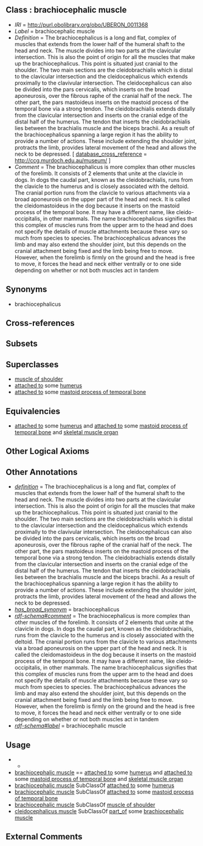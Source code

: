 
## Class : brachiocephalic muscle

 * *IRI* = http://purl.obolibrary.org/obo/UBERON_0011368
 * *Label* = brachiocephalic muscle
 * *Definition* = The brachiocephalicus is a long and flat, complex of muscles that extends from the lower half of the humeral shaft to the head and neck. The muscle divides into two parts at the clavicular intersection. This is also the point of origin for all the muscles that make up the brachiocephalicus. This point is situated just cranial to the shoulder. The two main sections are the cleidobrachialis which is distal to the clavicular intersection and the cleidocephalicus which extends proximally to the clavivular intersection. The cleidocephalicus can also be divided into the pars cervicalis, which inserts on the broad aponeurosis, over the fibrous raphe of the cranial half of the neck. The other part, the pars mastoideus inserts on the mastoid process of the temporal bone via a strong tendon. The cleidobrachialis extends distally from the clavicular intersection and inserts on the cranial edge of the distal half of the humerus. The tendon that inserts the cleidobrachialis lies between the brachialis muscle and the biceps brachii. As a result of the brachiocephalicus spanning a large region it has the ability to provide a number of actions. These include extending the shoulder joint, protracts the limb, provides lateral movement of the head and allows the neck to be depressed. [ [database_cross_reference](../../ef/oboInOwl#hasDbXref.md) = http://ccg.murdoch.edu.au/museum/ ]
 * *Comment* = The brachiocephalicus is more complex than other muscles of the forelimb. It consists of 2 elements that unite at the clavicle in dogs. In dogs the caudal part, known as the cleidobrachialis, runs from the clavicle to the humerus and is closely associated with the deltoid. The cranial portion runs from the clavicle to various attachments via a broad aponeurosis on the upper part of the head and neck. It is called the cleidomastoideus in the dog because it inserts on the mastoid process of the temporal bone. It may have a different name, like cleido-occipitalis, in other mammals. The name brachiocephalicus signifies that this complex of muscles runs from the upper arm to the head and does not specify the details of muscle attachments because these vary so much from species to species. The brachiocephalicus advances the limb and may also extend the shoulder joint, but this depends on the cranial attachment being fixed and the limb being free to move. However, when the forelimb is firmly on the ground and the head is free to move, it forces the head and neck either ventrally or to one side depending on whether or not both muscles act in tandem

## Synonyms

 * brachiocephalicus

## Cross-references


## Subsets


## Superclasses

 * [muscle of shoulder](../../UBERON/82/UBERON_0001482.md)
 * [attached to](../../RO/71/RO_0002371.md) some [humerus](../../UBERON/76/UBERON_0000976.md)
 * [attached to](../../RO/71/RO_0002371.md) some [mastoid process of temporal bone](../../UBERON/20/UBERON_0011220.md)

## Equivalencies

 * [attached to](../../RO/71/RO_0002371.md) some [humerus](../../UBERON/76/UBERON_0000976.md) and [attached to](../../RO/71/RO_0002371.md) some [mastoid process of temporal bone](../../UBERON/20/UBERON_0011220.md) and [skeletal muscle organ](../../UBERON/92/UBERON_0014892.md)

## Other Logical Axioms


## Other Annotations

 * *[definition](../../IAO/15/IAO_0000115.md)* = The brachiocephalicus is a long and flat, complex of muscles that extends from the lower half of the humeral shaft to the head and neck. The muscle divides into two parts at the clavicular intersection. This is also the point of origin for all the muscles that make up the brachiocephalicus. This point is situated just cranial to the shoulder. The two main sections are the cleidobrachialis which is distal to the clavicular intersection and the cleidocephalicus which extends proximally to the clavivular intersection. The cleidocephalicus can also be divided into the pars cervicalis, which inserts on the broad aponeurosis, over the fibrous raphe of the cranial half of the neck. The other part, the pars mastoideus inserts on the mastoid process of the temporal bone via a strong tendon. The cleidobrachialis extends distally from the clavicular intersection and inserts on the cranial edge of the distal half of the humerus. The tendon that inserts the cleidobrachialis lies between the brachialis muscle and the biceps brachii. As a result of the brachiocephalicus spanning a large region it has the ability to provide a number of actions. These include extending the shoulder joint, protracts the limb, provides lateral movement of the head and allows the neck to be depressed.
 * *[has_broad_synonym](../../ym/oboInOwl#hasBroadSynonym.md)* = brachiocephalicus
 * *[rdf-schema#comment](../../nt/rdf-schema#comment.md)* = The brachiocephalicus is more complex than other muscles of the forelimb. It consists of 2 elements that unite at the clavicle in dogs. In dogs the caudal part, known as the cleidobrachialis, runs from the clavicle to the humerus and is closely associated with the deltoid. The cranial portion runs from the clavicle to various attachments via a broad aponeurosis on the upper part of the head and neck. It is called the cleidomastoideus in the dog because it inserts on the mastoid process of the temporal bone. It may have a different name, like cleido-occipitalis, in other mammals. The name brachiocephalicus signifies that this complex of muscles runs from the upper arm to the head and does not specify the details of muscle attachments because these vary so much from species to species. The brachiocephalicus advances the limb and may also extend the shoulder joint, but this depends on the cranial attachment being fixed and the limb being free to move. However, when the forelimb is firmly on the ground and the head is free to move, it forces the head and neck either ventrally or to one side depending on whether or not both muscles act in tandem
 * *[rdf-schema#label](../../el/rdf-schema#label.md)* = brachiocephalic muscle

## Usage

 * -
 * [brachiocephalic muscle](../../UBERON/68/UBERON_0011368.md) == [attached to](../../RO/71/RO_0002371.md) some [humerus](../../UBERON/76/UBERON_0000976.md) and [attached to](../../RO/71/RO_0002371.md) some [mastoid process of temporal bone](../../UBERON/20/UBERON_0011220.md) and [skeletal muscle organ](../../UBERON/92/UBERON_0014892.md)
 * [brachiocephalic muscle](../../UBERON/68/UBERON_0011368.md) SubClassOf [attached to](../../RO/71/RO_0002371.md) some [humerus](../../UBERON/76/UBERON_0000976.md)
 * [brachiocephalic muscle](../../UBERON/68/UBERON_0011368.md) SubClassOf [attached to](../../RO/71/RO_0002371.md) some [mastoid process of temporal bone](../../UBERON/20/UBERON_0011220.md)
 * [brachiocephalic muscle](../../UBERON/68/UBERON_0011368.md) SubClassOf [muscle of shoulder](../../UBERON/82/UBERON_0001482.md)
 * [cleidocephalicus muscle](../../UBERON/64/UBERON_0011364.md) SubClassOf [part_of](../../BFO/50/BFO_0000050.md) some [brachiocephalic muscle](../../UBERON/68/UBERON_0011368.md)

## External Comments

